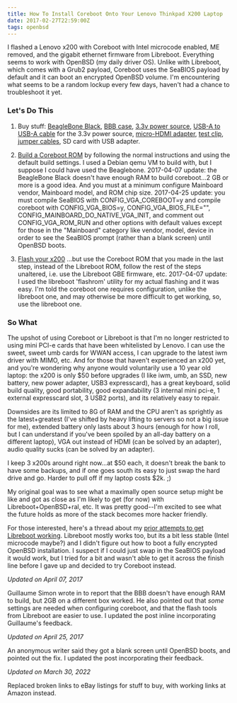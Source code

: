 ```yaml
---
title: How To Install Coreboot Onto Your Lenovo Thinkpad X200 Laptop
date: 2017-02-27T22:59:00Z
tags: openbsd
---
```


I flashed a Lenovo x200 with Coreboot with Intel microcode enabled, ME removed, and the gigabit ethernet firmware from Libreboot. Everything seems to work with OpenBSD (my daily driver OS). Unlike with Libreboot, which comes with a Grub2 payload, Coreboot uses the SeaBIOS payload by default and it can boot an encrypted OpenBSD volume. I'm encountering what seems to be a random lockup every few days, haven't had a chance to troubleshoot it yet.

### Let's Do This

1. Buy stuff: [BeagleBone Black][8], [BBB case][6], [3.3v power source][9], [USB-A to USB-A cable][10] for the 3.3v power source, [micro-HDMI adapter][7], [test clip][4], [jumper cables][5], SD card with USB adapter.

1. [Build a Coreboot ROM][1] by following the normal instructions and using the default build settings. I used a Debian qemu VM to build with, but I suppose I could have used the Beaglebone. 2017-04-07 update: the BeagleBone Black doesn't have enough RAM to build coreboot...2 GB or more is a good idea. And you must at a minimum configure Mainboard vendor, Mainboard model, and ROM chip size. 2017-04-25 update: you must compile SeaBIOS with CONFIG_VGA_COREBOOT=y and 
compile coreboot with CONFIG_VGA_BIOS=y, CONFIG_VGA_BIOS_FILE="<path to the vgabios.bin>", CONFIG_MAINBOARD_DO_NATIVE_VGA_INIT, and comment out CONFIG_VGA_ROM_RUN and other options with default values except for those in the "Mainboard" category like vendor, model, device in order to see the SeaBIOS prompt (rather than a blank screen) until OpenBSD boots.

1. [Flash your x200][2] ...but use the Coreboot ROM that you made in the last step, instead of the Libreboot ROM, follow the rest of the steps unaltered, i.e. use the Libreboot GBE firmware, etc. 2017-04-07 update: I used the libreboot 'flashrom' utility for my actual flashing and it was easy. I'm told the coreboot one requires configuration, unlike the libreboot one, and may otherwise be more difficult to get working, so, use the libreboot one.

### So What

The upshot of using Coreboot or Libreboot is that I'm no longer restricted to using mini PCI-e cards that have been whitelisted by Lenovo. I can use the sweet, sweet umb cards for WWAN access, I can upgrade to the latest iwm driver with MIMO, etc. And for those that haven't experienced an x200 yet, and you're wondering why anyone would voluntarily use a 10 year old laptop: the x200 is only $50 before upgrades (I like iwm, umb, an SSD, new battery, new power adapter, USB3 expresscard), has a great keyboard, solid build quality, good portability, good expandability (3 internal mini pci-e, 1 external expresscard slot, 3 USB2 ports), and its relatively easy to repair.

Downsides are its limited to 8G of RAM and the CPU aren't as sprightly as the
latest+greatest (I've shifted by heavy lifting to servers so not a big issue for
me), extended battery only lasts about 3 hours (enough for how I roll, but I can
understand if you've been spoiled by an all-day battery on a different laptop), VGA out instead of HDMI (can be solved by an adapter), audio quality sucks (can be solved by an adapter).

I keep 3 x200s around right now...at $50 each, it doesn't break the bank to have some backups, and if one goes south its easy to just swap the hard drive and go. Harder to pull off if my laptop costs $2k. ;)

My original goal was to see what a maximally open source setup might be like and got as close as I'm likely to get (for now) with Libreboot+OpenBSD+ral, etc. It was pretty good--I'm excited to see what the future holds as more of the stack becomes more hacker friendly.

For those interested, here's a thread about my [prior attempts to get Libreboot working][3]. Libreboot mostly works too, but its a bit less stable (Intel microcode maybe?) and I didn't figure out how to boot a fully encrypted OpenBSD installation. I suspect if I could just swap in the SeaBIOS payload it would work, but I tried for a bit and wasn't able to get it across the finish line before I gave up and decided to try Coreboot instead.

*Updated on April 07, 2017*

Guillaume Simon wrote in to report that the BBB doesn't have enough RAM to build, but 2GB on a different box worked. He also pointed out that *some* settings are needed when configuring coreboot, and that the flash tools from Libreboot are easier to use. I updated the post inline incorporating Guillaume's feedback.

*Updated on April 25, 2017*

An anonymous writer said they got a blank screen until OpenBSD boots, and pointed out the fix. I updated the post incorporating their feedback.

*Updated on March 30, 2022*

Replaced broken links to eBay listings for stuff to buy, with working links at Amazon
instead.

[1]: https://www.coreboot.org/Build_HOWTO
[2]: https://www.chucknemeth.com/laptop/lenovo-x200/flash-lenovo-x200-libreboot
[3]: https://marc.info/?l=openbsd-misc&m=147490313431099&w=2
[4]: https://www.amazon.com/DGZZI-Black-SOIC8-Flash-Without/dp/B08R364SYM/ref=sr_1_4?crid=35ILWONNUGMVY&keywords=soic+test+clip&qid=1648663545&sprefix=soic+test+clip%2Caps%2C156&sr=8-4
[5]: https://www.amazon.com/EDGELEC-Breadboard-Optional-Assorted-Multicolored/dp/B07GD2BWPY/ref=sr_1_3?crid=E6S9EG65AANP&keywords=breadboard+jumper+wires&qid=1648663375&s=electronics&sprefix=breadboard+jumper+wires%2Celectronics%2C140&sr=1-3
[6]: https://www.amazon.com/GeauxRobot-BeagleBone-Black-Compact-Case/dp/B00JVD594E
[7]: https://www.amazon.com/UGREEN-Adapter-Compatible-Raspberry-ZenBook/dp/B00B2HORKE/ref=sr_1_6?crid=3AMBN5QW0G4VN&keywords=micro-hdmi&qid=1648663301&s=electronics&sprefix=micro-hdmi%2Celectronics%2C213&sr=1-6
[8]: https://beagleboard.org/black/
[9]: https://www.amazon.com/MakerSpot-Breadboard-Voltage-Solderless-Friendly/dp/B01IUYLVFK/ref=sr_1_9?crid=2FTW3RC2IKP3A&keywords=3.3v+power+supply+usb&qid=1648663079&s=electronics&sprefix=3.3v+power+supply%2Celectronics%2C136&sr=1-9
[10]: https://www.amazon.com/Monoprice-1-5ft-24AWG-Cable-Plated/dp/B009GUXG92/ref=sr_1_3?crid=2CP4ZKY6QE7BI&keywords=usb-a+to+usb-a&qid=1648663239&s=electronics&sprefix=usb-a+to+usb-a%2Celectronics%2C155&sr=1-3
